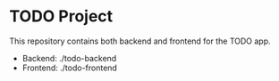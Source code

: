 # TODO Project

This repository contains both backend and frontend for the TODO app.

- Backend: ./todo-backend
- Frontend: ./todo-frontend
